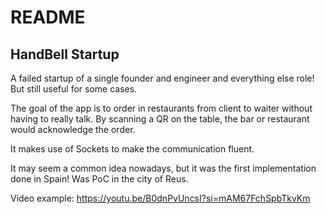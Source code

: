 # README #

## HandBell Startup ##

A failed startup of a single founder and engineer and everything else role! But still useful for some cases.

The goal of the app is to order in restaurants from client to waiter without having to really talk. By scanning a QR on the table, the bar or restaurant would acknowledge the order.

It makes use of Sockets to make the communication fluent.

It may seem a common idea nowadays, but it was the first implementation done in Spain! Was PoC in the city of Reus.

Video example:
https://youtu.be/B0dnPvUncsI?si=mAM67FchSpbTkvKm